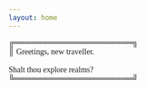 ```yaml
---
layout: home
---
```



<tt style="font-family:'Ubuntu Mono'">
╔═════════════════════╗ <br/>
║ Greetings, new traveller.<br/>
                            <br/> 
Shalt thou explore realms? <br/>
╚═════════════════════╝
</tt>

